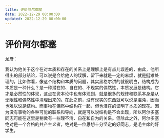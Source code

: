 ```yaml
---
title: 评价阿尔都塞
date: 2022-12-29 00:00:00
updated: 2022-12-29 00:00:00
---
```


# 评价阿尔都塞

龙彦：

我认为他关于这个在对本质和存在的关系上是理解上是有点儿误差的，由此，他所得出的部分结论，可以说是会给他人的误解，留下来就是一定的麻烦，就是挺难处理的。比如你看，像这个结构和本质的问题，其实黑格尔讲的就很明白，结构成为本质是一种什么？是一种潜在的、自在的、不现实的偶然性，本质发展是结构。它才是必然性的体现，这点在资本论中也有体现到，就是很多的规律和联系本身是从无限性和偶然性中清理出来的。在此之前，没有现实的东西就可以说是混沌，因而也难以说是结构。而事物在偶然中结构在一起，但也潜在的证明了本质的现在。因为没有事物的各种可能的联系和导向，就是可以说结构是不会出现，所以阿尔多塞同志可能在这里是稍微有一些理不清、自在和自为的关系。但除此之外，阿尔多塞绝对是一个合格的共产主义者，绝对是一位思想十分坚定的好同志，是毛主席的好学生。

